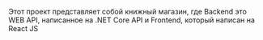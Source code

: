 Этот проект представляет собой книжный магазин, где Backend это WEB API, написанное на .NET Core API и Frontend, который написан на React JS